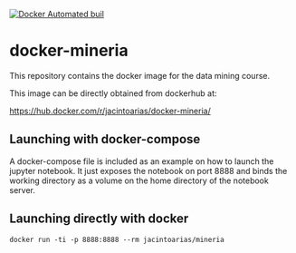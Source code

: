 [![Docker Automated buil](https://img.shields.io/docker/automated/jrottenberg/ffmpeg.svg)](https://hub.docker.com/r/jacintoarias/docker-mineria/)

# docker-mineria

This repository contains the docker image for the data mining course.

This image can be directly obtained from dockerhub at:

https://hub.docker.com/r/jacintoarias/docker-mineria/

## Launching with docker-compose

A docker-compose file is included as an example on how to launch the jupyter
notebook. It just exposes the notebook on port 8888 and binds the working
directory as a volume on the home directory of the notebook server.

## Launching directly with docker

`docker run -ti -p 8888:8888 --rm jacintoarias/mineria`
